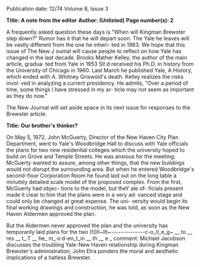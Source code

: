 Publication date: 12/74
Volume 8, Issue 3

**Title: A note from the editor**
**Author: (Unlisted)**
**Page number(s): 2**

A frequently asked question these 
days is "When will Kingman Brewster 
step down?" Rumor has it that he will 
depart soon. The Yale he leaves will be 
vastly different from the one he inheri-
ted in 1963. We hope that this issue of 
The New J oumal will cause people to 
reflect on how Yale has changed in the 
last decade. Brooks Mather Kelley, 
the author of the main article, gradua· 
ted from Yale in 1953 Sl!.d received his 
Ph.D. in history from the University 
of Chicago in 1960. Last March he 
published Yale, A History, which 
ended with A. Whitney Griswold's 
death. Kelley realizes the risks invol· 
ved in analyzing a current presidency. 
He admits, "Over a period of time, 
some things I have stressed in my ar-
ticle may not seem as important as 
they do now." 

The New Journal will set aside 
space in its next issue for responses to 
the Brewster article.


**Title: Our brother's thinker?**

On May 5, 1972, John McGuerty, 
Director of the New Haven City Plan 
Department, went to Yale's 
Woodbridge Hall to discuss 
with Yale officials the plans for two 
new residential colleges which the 
university hoped to build on Grove 
and Temple Streets. He was anxious 
for the meeting; McGuerty wanted 
to assure, among other things, that 
the new buildings would not disrupt 
the surrounding area. But when he 
entered Woodbridge's second-floor 
Corporation Room he found laid out 
on the long table a minutely detailed 
scale model of the proposed complex. 
From the first, McGuerty had objec-
tions to the model, but theY ale of-
ficials present made it clear to him 
that the plans were in a very ad· 
vanced stage and could only be 
changed at great expense. The uni-
versity would begin its final working 
drawings and construction, he was 
told, as soon as the New Haven 
Aldermen approved the plan. 

But the Aldermen never approved 
the plan and the university has 
temporarily laid plans for the two 
(!()Il~Ilt~--------------c-o_ll_e_g~ 
__ to 
__ res 
__ t_.T __ 
he_ m_·_o_·d-en_t_in 
__ th 
__ 
e _ 
comment: Michael Jacobson discusses the troubling Yale-New 
Haven relationship during Kingman Brewster's 
administration; John Etra ponders the moral and 
aesthetic implications of a hatless Brewster.